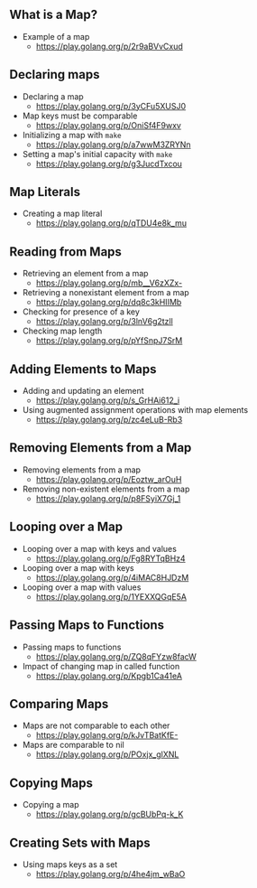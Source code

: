 ## What is a Map?

* Example of a map
	* https://play.golang.org/p/2r9aBVvCxud

## Declaring maps

* Declaring a map
	* https://play.golang.org/p/3yCFu5XUSJ0
* Map keys must be comparable
	* https://play.golang.org/p/OniSf4F9wxv
* Initializing a map with `make`
	* https://play.golang.org/p/a7wwM3ZRYNn
* Setting a map's initial capacity with `make`
	* https://play.golang.org/p/g3JucdTxcou

## Map Literals

* Creating a map literal
	* https://play.golang.org/p/qTDU4e8k_mu

## Reading from Maps

* Retrieving an element from a map
	* https://play.golang.org/p/mb__V6zXZx-
* Retrieving a nonexistant element from a map
	* https://play.golang.org/p/dq8c3kHIIMb
* Checking for presence of a key
	* https://play.golang.org/p/3lnV6g2tzll
* Checking map length
	* https://play.golang.org/p/pYfSnpJ7SrM

## Adding Elements to Maps

* Adding and updating an element
	* https://play.golang.org/p/s_GrHAi612_i
* Using augmented assignment operations with map elements
	* https://play.golang.org/p/zc4eLuB-Rb3

## Removing Elements from a Map

* Removing elements from a map
	* https://play.golang.org/p/Eoztw_arOuH
* Removing non-existent elements from a map
	* https://play.golang.org/p/p8FSyiX7Gj_1

## Looping over a Map

* Looping over a map with keys and values
	* https://play.golang.org/p/Fg8RYTqBHz4
* Looping over a map with keys
	* https://play.golang.org/p/4iMAC8HJDzM
* Looping over a map with values
	* https://play.golang.org/p/1YEXXQGqE5A

## Passing Maps to Functions

* Passing maps to functions
	* https://play.golang.org/p/ZQ8qFYzw8facW
* Impact of changing map in called function
	* https://play.golang.org/p/Kpgb1Ca41eA

## Comparing Maps

* Maps are not comparable to each other
	* https://play.golang.org/p/kJvTBatKfE-
* Maps are comparable to nil
	* https://play.golang.org/p/POxjx_glXNL

## Copying Maps

* Copying a map
	* https://play.golang.org/p/gcBUbPq-k_K

## Creating Sets with Maps

* Using maps keys as a set
	* https://play.golang.org/p/4he4jm_wBaO